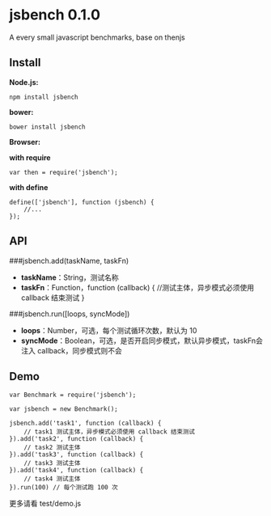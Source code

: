 jsbench 0.1.0
=======

A every small javascript benchmarks, base on thenjs

## Install

**Node.js:**

    npm install jsbench

**bower:**

    bower install jsbench

**Browser:**
    <script src="/pathTo/then.js"></script>
    <script src="/pathTo/jsbench/index.js"></script>

**with require**

    var then = require('jsbench');

**with define**

    define(['jsbench'], function (jsbench) {
        //...
    });

## API

###jsbench.add(taskName, taskFn)

+ **taskName**：String，测试名称
+ **taskFn**：Function，function (callback) { //测试主体，异步模式必须使用 callback 结束测试 }

###jsbench.run([loops, syncMode])

+ **loops**：Number，可选，每个测试循环次数，默认为 10
+ **syncMode**：Boolean，可选，是否开启同步模式，默认异步模式，taskFn会注入 callback，同步模式则不会

## Demo


    var Benchmark = require('jsbench');

    var jsbench = new Benchmark();

    jsbench.add('task1', function (callback) {
        // task1 测试主体，异步模式必须使用 callback 结束测试
    }).add('task2', function (callback) {
        // task2 测试主体
    }).add('task3', function (callback) {
        // task3 测试主体
    }).add('task4', function (callback) {
        // task4 测试主体
    }).run(100) // 每个测试跑 100 次

更多请看 test/demo.js